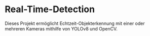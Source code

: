 # Real-Time-Detection
Dieses Projekt ermöglicht Echtzeit-Objekterkennung mit einer oder mehreren Kameras mithilfe von YOLOv8 und OpenCV. 